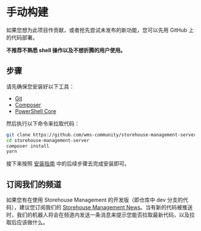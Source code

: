 # 手动构建

如果您想为此项目作贡献，或者抢先尝试未发布的新功能，您可以先用 GitHub 上的代码部署。

**不推荐不熟悉 shell 操作以及不想折腾的用户使用。**

## 步骤

请先确保您安装好以下工具：

- [Git](https://git-scm.org)
- [Composer](https://getcomposer.org)
- [PowerShell Core](https://github.com/PowerShell/PowerShell#get-powershell)

然后执行以下命令来拉取代码：

```bash
git clone https://github.com/wms-community/storehouse-management-server.git
cd storehouse-management-server
composer install
yarn
```

接下来按照 [安装指南](/zh-cn/install.md) 中的后续步骤去完成安装即可。

## 订阅我们的频道

如果您有在使用 Storehouse Management 的开发版（即仓库中 dev 分支的代码），建议您订阅我们的 [Storehouse Management News](https://t.me/storehouse_management_news)。当有新的代码被推送时，我们的机器人将会在频道内发送一条消息来提示您能否拉取最新代码，以及拉取后应该做什么。
